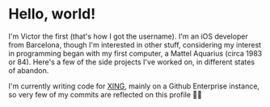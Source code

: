 # Hello, world!

I'm Victor the first (that's how I got the username). I'm an iOS developer from Barcelona, though I'm interested in other stuff, considering my interest in programming began with my first computer, a Mattel Aquarius (circa 1983 or 84). Here's a few of the side projects I've worked on, in different states of abandon.

I'm currently writing code for [XING](https://github.com/xing), mainly on a Github Enterprise instance, so very few of my commits are reflected on this profile 🤷🏽
